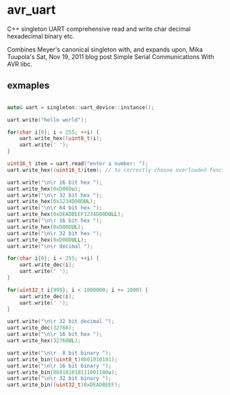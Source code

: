 # avr_uart
C++ singleton UART comprehensive read and write char decimal hexadecimal binary etc.

Combines Meyer's canonical singleton with, and expands upon, Mika Tuupola's Sat, Nov 19, 2011 blog post Simple Serial Communications With AVR libc.

## exmaples

```cpp

auto& uart = singleton::uart_device::instance();

uart.write("hello world");

for(char i{0}; i < 255; ++i) {
	uart.write_hex((uint8_t)i);
	uart.write(' ');
}

uint16_t item = uart.read("enter a number: ");
uart.write_hex((uint16_t)item); // to correctly choose overloaded function for leading zeros

uart.write("\n\r 16 bit hex ");
uart.write_hex(0xD00Du);
uart.write("\n\r 32 bit hex ");
uart.write_hex(0x1234D00DUL);
uart.write("\n\r 64 bit hex ");
uart.write_hex(0xDEADBEEF1234D00DULL);
uart.write("\n\r 16 bit hex ");
uart.write_hex(0xD00DUL);
uart.write("\n\r 32 bit hex ");
uart.write_hex(0xD00DULL);
uart.write("\n\r decimal ");

for(char i{0}; i < 255; ++i) {
	uart.write_dec(i);
	uart.write(' ');
}

for(uint32_t i{999}; i < 1000000; i += 1000) {
	uart.write_dec(i);
	uart.write(' ');
}

uart.write("\n\r 32 bit decimal ");
uart.write_dec(32768);
uart.write("\n\r 16 bit hex ");
uart.write_hex(32768UL);

uart.write("\n\r  8 bit binary ");
uart.write_bin((uint8_t)0b01010101);
uart.write("\n\r 16 bit binary ");
uart.write_bin(0b0101010111001100u);
uart.write("\n\r 32 bit binary ");
uart.write_bin((uint32_t)0xDEADBEEF);

```

